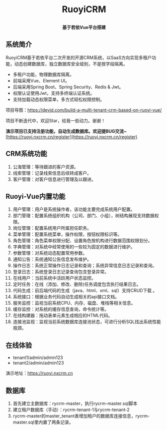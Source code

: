 
<h1 align="center" style="margin: 30px 0 30px; font-weight: bold;">RuoyiCRM</h1>
<h4 align="center">基于若依Vue平台搭建</h4>


## 系统简介

RuoyiCRM基于若依平台二次开发的开源CRM系统，以SaaS方向实现多租户功能，动态创建数据库，独立数据库安全级别，不是按字段隔离。

* 多租户功能，物理数据库隔离。
* 前端采用Vue、Element UI。
* 后端采用Spring Boot、Spring Security、Redis & Jwt。
* 权限认证使用Jwt，支持多终端认证系统。
* 支持加载动态权限菜单，多方式轻松权限控制。


项目导图：https://devjd.com/build-a-multi-tenant-crm-based-on-ruoyi-vue/

项目不断迭代中，欢迎Star，给我一些动力。谢谢！

 **演示项目已支持注册功能，自动生成数据库。欢迎提BUG交流~** [https://ruoyi.nxcrm.cn/register](https://ruoyi.nxcrm.cn/register)

## CRM系统功能
1.  公海管理：等待跟进的客户资源。
2.  线索管理：记录线索信息后续转成客户。
3.  客户管理：对客户信息进行管理及以跟进。

## Ruoyi-Vue内置功能

1.  用户管理：用户是系统操作者，该功能主要完成系统用户配置。
2.  部门管理：配置系统组织机构（公司、部门、小组），树结构展现支持数据权限。
3.  岗位管理：配置系统用户所属担任职务。
4.  菜单管理：配置系统菜单，操作权限，按钮权限标识等。
5.  角色管理：角色菜单权限分配、设置角色按机构进行数据范围权限划分。
6.  字典管理：对系统中经常使用的一些较为固定的数据进行维护。
7.  参数管理：对系统动态配置常用参数。
8.  通知公告：系统通知公告信息发布维护。
9.  操作日志：系统正常操作日志记录和查询；系统异常信息日志记录和查询。
10. 登录日志：系统登录日志记录查询包含登录异常。
11. 在线用户：当前系统中活跃用户状态监控。
12. 定时任务：在线（添加、修改、删除)任务调度包含执行结果日志。
13. 代码生成：前后端代码的生成（java、html、xml、sql）支持CRUD下载 。
14. 系统接口：根据业务代码自动生成相关的api接口文档。
15. 服务监控：监视当前系统CPU、内存、磁盘、堆栈等相关信息。
16. 缓存监控：对系统的缓存信息查询，命令统计等。
17. 在线构建器：拖动表单元素生成相应的HTML代码。
18. 连接池监视：监视当前系统数据库连接池状态，可进行分析SQL找出系统性能瓶颈。

## 在线体验
- tenant1/admin/admin123
- tenant2/admin/admin123

演示地址：https://ruoyi.nxcrm.cn



## 数据库

1.  首先建立主数据库：rycrm-master，执行rycrm-master.sql脚本
2.  建立租户数据库（手动）：rycrm-tenant-1与rycrm-tenant-2
3.  rycrm-master的master_tenant表增加租户的数据库连接信息，rycrm-master.sql里内置了两条记录。